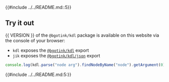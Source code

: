 {{#include ../../README.md::5}}

## Try it out

{{ VERSION }} of the `@bgotink/kdl` package is available on this website via the console of your browser:

- `kdl` exposes the [`@bgotink/kdl`](./reference/index/index.md) export
- `jik` exposes the [`@bgotink/kdl/json`](./reference/json/index.md) export

```js
console.log(kdl.parse("node arg").findNodeByName("node").getArgument(0));
```

{{#include ../../README.md:5:}}
